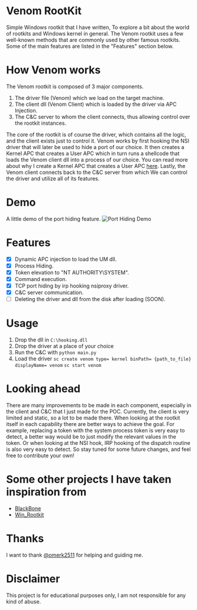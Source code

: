 # Venom RootKit
Simple Windows rootkit that I have written, To explore a bit about the world of rootkits and Windows kernel in general.
The Venom rootkit uses a few well-known methods that are commonly used by other famous rootkits. Some of the main features are listed in the "Features" section below.

# How Venom works
The Venom rootkit is composed of 3 major components.
1. The driver file (Venom) which we load on the target machine.
2. The client dll (Venom Client) which is loaded by the driver via APC Injection.
3. The C&C server to whom the client connects, thus allowing control over the rootkit instances.

The core of the rootkit is of course the driver, which contains all the logic, and the client exists just to control it.
Venom works by first hooking the NSI driver that will later be used to hide a port of our choice.
It then creates a Kernel APC that creates a User APC which in turn runs a shellcode that loads the Venom client dll into a process of our choice.
You can read more about why I create a Kernel APC that creates a User APC [here](https://medium.com/@philiptsukerman/bypassing-the-microsoft-windows-threat-intelligence-kernel-apc-injection-sensor-92266433e0b0).
Lastly, the Venom client connects back to the C&C server from which We can control the driver and utilize all of its features.

# Demo
A little demo of the port hiding feature.
![Port Hiding Demo](https://camo.githubusercontent.com/eeb97ea73446b3739615c14ee8ddf6d48636b2c26ac8938e4bd2e3cd08610e6f/68747470733a2f2f692e696d6775722e636f6d2f663551746c66312e706e67)

# Features
- [x] Dynamic APC injection to load the UM dll.
- [x] Process Hiding.
- [x] Token elevation to "NT AUTHORITY\SYSTEM".
- [x] Command execution.
- [x] TCP port hiding by irp hooking nsiproxy driver.
- [x] C&C server communication.
- [ ] Deleting the driver and dll from the disk after loading (SOON).

# Usage
1. Drop the dll in `C:\hooking.dll`
2. Drop the driver at a place of your choice
3. Run the C&C with `python main.py`
4. Load the driver 
`sc create venom type= kernel binPath= {path_to_file} displayName= venom`
`sc start venom`

# Looking ahead
There are many improvements to be made in each component, especially in the client and C&C that I just made for the POC.
Currently, the client is very limited and static, so a lot to be made there.
When looking at the rootkit itself in each capability there are better ways to achieve the goal.
For example, replacing a token with the system process token is very easy to detect, a better way would be to just modify the relevant values in the token.
Or when looking at the NSI hook, IRP hooking of the dispatch routine is also very easy to detect.
So stay tuned for some future changes, and feel free to contribute your own!

# Some other projects I have taken inspiration from
 - [BlackBone](https://github.com/DarthTon/Blackbone)
 - [Win_Rootkit](https://github.com/alal4465/Win_Rootkit)

# Thanks
I want to thank [@omerk2511](https://github.com/omerk2511) for helping and guiding me.

# Disclaimer
This project is for educational purposes only, I am not responsible for any kind of abuse.

